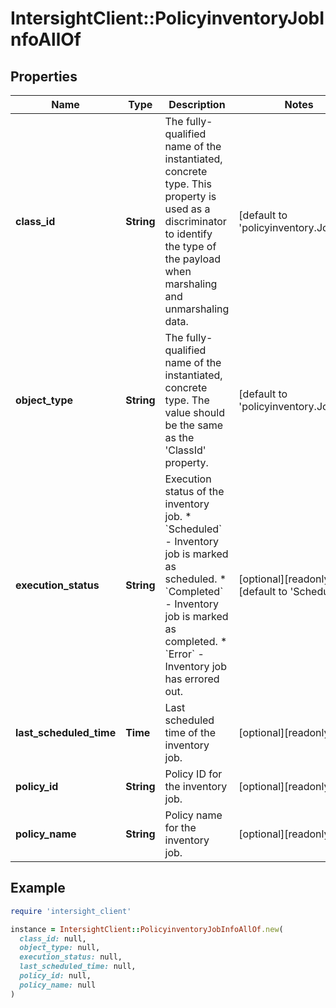 # IntersightClient::PolicyinventoryJobInfoAllOf

## Properties

| Name | Type | Description | Notes |
| ---- | ---- | ----------- | ----- |
| **class_id** | **String** | The fully-qualified name of the instantiated, concrete type. This property is used as a discriminator to identify the type of the payload when marshaling and unmarshaling data. | [default to &#39;policyinventory.JobInfo&#39;] |
| **object_type** | **String** | The fully-qualified name of the instantiated, concrete type. The value should be the same as the &#39;ClassId&#39; property. | [default to &#39;policyinventory.JobInfo&#39;] |
| **execution_status** | **String** | Execution status of the inventory job. * &#x60;Scheduled&#x60; - Inventory job is marked as scheduled. * &#x60;Completed&#x60; - Inventory job is marked as completed. * &#x60;Error&#x60; - Inventory job has errored out. | [optional][readonly][default to &#39;Scheduled&#39;] |
| **last_scheduled_time** | **Time** | Last scheduled time of the inventory job. | [optional][readonly] |
| **policy_id** | **String** | Policy ID for the inventory job. | [optional][readonly] |
| **policy_name** | **String** | Policy name for the inventory job. | [optional][readonly] |

## Example

```ruby
require 'intersight_client'

instance = IntersightClient::PolicyinventoryJobInfoAllOf.new(
  class_id: null,
  object_type: null,
  execution_status: null,
  last_scheduled_time: null,
  policy_id: null,
  policy_name: null
)
```

